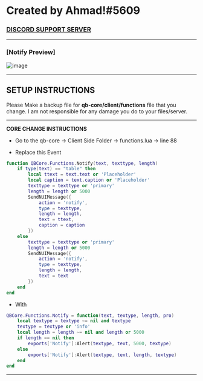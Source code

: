 # **Created by Ahmad!#5609**

### [DISCORD SUPPORT SERVER](https://discord.gg/5fnpvJaBqh)

---
                  
### [Notify Preview]
![image](https://media.discordapp.net/attachments/1043264829722480681/1078942562792001566/Screenshot_9.png?width=1123&height=630)

---

## SETUP INSTRUCTIONS 
Please Make a backup file for **qb-core/client/functions** file that you change. I am not responsible for any damage you do to your files/server. 

---

**CORE CHANGE INSTRUCTIONS**
- Go to the qb-core -> Client Side Folder -> functions.lua -> line 88

- Replace this Event
```lua
function QBCore.Functions.Notify(text, texttype, length)
    if type(text) == "table" then
        local ttext = text.text or 'Placeholder'
        local caption = text.caption or 'Placeholder'
        texttype = texttype or 'primary'
        length = length or 5000
        SendNUIMessage({
            action = 'notify',
            type = texttype,
            length = length,
            text = ttext,
            caption = caption
        })
    else
        texttype = texttype or 'primary'
        length = length or 5000
        SendNUIMessage({
            action = 'notify',
            type = texttype,
            length = length,
            text = text
        })
    end
end
```

- With 
```lua
QBCore.Functions.Notify = function(text, textype, length, pro)
    local textype = textype ~= nil and textype
    textype = textype or 'info'
    local length = length ~= nil and length or 5000
    if length == nil then 
        exports['Notify']:Alert(textype, text, 5000, textype)
    else
        exports['Notify']:Alert(textype, text, length, textype)
    end
end
```

---
